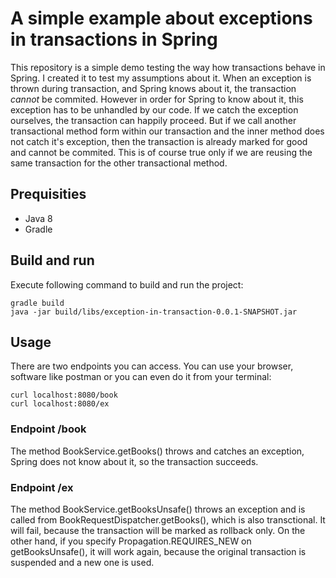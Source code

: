 # A simple example about exceptions in transactions in Spring

This repository is a simple demo testing the way how transactions behave in Spring. I created it to test my assumptions about it. When an exception is thrown during transaction, and Spring knows about it, the transaction *cannot* be commited. However in order for Spring to know about it, this exception has to be unhandled by our code. If we catch the exception ourselves, the transaction can happily proceed. But if we call another transactional method form within our transaction and the inner method does not catch it's exception, then the transaction is already marked for good and cannot be commited. This is of course true only if we are reusing the same transaction for the other transactional method.


## Prequisities

* Java 8
* Gradle

## Build and run

Execute following command to build and run the project:

```
gradle build
java -jar build/libs/exception-in-transaction-0.0.1-SNAPSHOT.jar

```

## Usage

There are two endpoints you can access. You can use your browser, software like postman 
or you can even do it from your terminal:

```
curl localhost:8080/book
curl localhost:8080/ex
```

### Endpoint /book
The method BookService.getBooks() throws and catches an exception,
Spring does not know about it, so the transaction succeeds.


### Endpoint /ex
The method BookService.getBooksUnsafe() throws an exception and is 
called from BookRequestDispatcher.getBooks(), which is also transctional. 
It will fail, because the transaction will be marked as rollback only. 
On the other hand, if you specify Propagation.REQUIRES_NEW on getBooksUnsafe(), 
it will work again, because the original transaction is suspended 
and a new one is used.  

